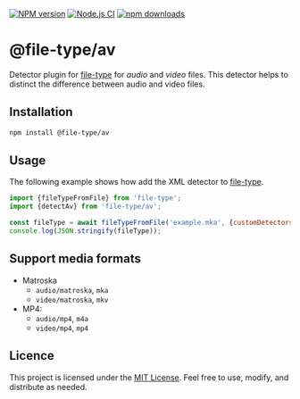 [![NPM version](https://img.shields.io/npm/v/@file-type/av.svg)](https://npmjs.org/package/@file-type/xml)
[![Node.js CI](https://github.com/Borewit/file-type-av/actions/workflows/nodejs-ci.yml/badge.svg)](https://github.com/Borewit/file-type-av/actions/workflows/nodejs-ci.yml)
[![npm downloads](http://img.shields.io/npm/dm/@file-av/xml.svg)](https://npmcharts.com/compare/@file-type/av?start=365)

# @file-type/av

Detector plugin for [file-type](https://github.com/sindresorhus/file-type) for _audio_ and _video_ files.
This detector helps to distinct the difference between audio and video files.

## Installation

```bash
npm install @file-type/av
```

## Usage

The following example shows how add the XML detector to [file-type](https://github.com/sindresorhus/file-type).
```js
import {fileTypeFromFile} from 'file-type';
import {detectAv} from 'file-type/av';

const fileType = await fileTypeFromFile('example.mka', {customDetectors: [detectAv]});
console.log(JSON.stringify(fileType));
```

## Support media formats

- Matroska
  - `audio/matroska`, `mka`
  - `video/matroska`, `mkv`
- MP4:
   - `audio/mp4`, `m4a`
   - `video/mp4`, `mp4`

## Licence

This project is licensed under the [MIT License](LICENSE.txt). Feel free to use, modify, and distribute as needed.
